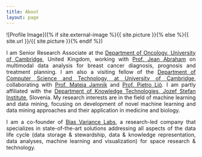 ```yaml
---
title: About
layout: page
---
```

![Profile Image]({% if site.external-image %}{{ site.picture }}{% else %}{{ site.url }}/{{ site.picture }}{% endif %})

<p style="text-align: justify">I am Senior Research Associate at the <a href="https://www.oncology.cam.ac.uk/" target="_blank">Department of Oncology, University of Cambridge</a>, United Kingdom, working with <a href="https://www.oncology.cam.ac.uk/research/our-research/abraham" target="_blank">Prof. Jean Abraham</a> on multimodal data analysis for breast cancer diagnosis, prognosis and treatment planning. I am also a visiting fellow of the <a href="https://www.cst.cam.ac.uk/" target="_blank">Department of Computer Science and Technology, at University of Cambridge</a>, collaborating with <a href="https://www.cl.cam.ac.uk/~mj201" target="_blank">Prof. Mateja Jamnik</a> and <a href="https://www.cl.cam.ac.uk/~pl219/" target="_blank">Prof. Pietro Liò</a>. I am partly affiliated with the <a href="http://kt.ijs.si" target="_blank">Department of Knowledge Technologies, Jozef Stefan Institute</a>, Slovenia. My research interests are in the field of machine learning and data mining, focusing on development of novel machine learning and data mining approaches and their application in medicine and biology.</p>

<p style="text-align: justify"> I am a co-founder of <a href="https://www.bvlabs.ai" target="_blank">Bias Variance Labs</a>, a research-led company that specializes in state-of-the-art solutions addressing all aspects of the data life cycle (data storage & stewardship, data & knowledge representation, data analyses, machine learning and visualization) for space research & technology.</p>

<!--<h2>Projects</h2>
<ul>
	<li><a href="https://github.com/">Lorem Lorem</a></li>
	<li><a href="https://github.com/">Ipsum Dolor</a></li>
	<li><a href="https://github.com/">Dolor Lorem</a></li>
</ul>-->


